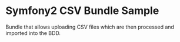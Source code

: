 Symfony2 CSV Bundle Sample
==========================

Bundle that allows uploading CSV files which are then processed and imported into the BDD.